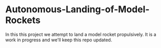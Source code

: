 # Autonomous-Landing-of-Model-Rockets
In this this project we attempt to land a model rocket propulsively. It is a work in progress and we'll keep this repo updated. 
